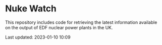 # Nuke Watch

This repository includes code for retrieving the latest information available on the output of EDF nuclear power plants in the UK.

Last updated: 2023-01-10 10:09
